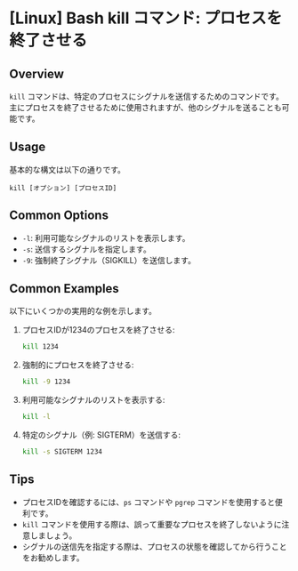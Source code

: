 # [Linux] Bash kill コマンド: プロセスを終了させる

## Overview
`kill` コマンドは、特定のプロセスにシグナルを送信するためのコマンドです。主にプロセスを終了させるために使用されますが、他のシグナルを送ることも可能です。

## Usage
基本的な構文は以下の通りです。

```
kill [オプション] [プロセスID]
```

## Common Options
- `-l`: 利用可能なシグナルのリストを表示します。
- `-s`: 送信するシグナルを指定します。
- `-9`: 強制終了シグナル（SIGKILL）を送信します。

## Common Examples
以下にいくつかの実用的な例を示します。

1. プロセスIDが1234のプロセスを終了させる:
   ```bash
   kill 1234
   ```

2. 強制的にプロセスを終了させる:
   ```bash
   kill -9 1234
   ```

3. 利用可能なシグナルのリストを表示する:
   ```bash
   kill -l
   ```

4. 特定のシグナル（例: SIGTERM）を送信する:
   ```bash
   kill -s SIGTERM 1234
   ```

## Tips
- プロセスIDを確認するには、`ps` コマンドや `pgrep` コマンドを使用すると便利です。
- `kill` コマンドを使用する際は、誤って重要なプロセスを終了しないように注意しましょう。
- シグナルの送信先を指定する際は、プロセスの状態を確認してから行うことをお勧めします。